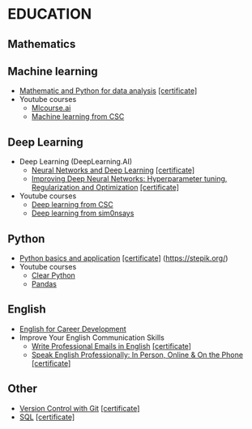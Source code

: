 # EDUCATION

## Mathematics

## Machine learning
- [Mathematic and Python for data analysis](https://www.coursera.org/learn/mathematics-and-python)
[[certificate]](https://www.coursera.org/account/accomplishments/verify/ZV7JXQ5ZUFY2)
- Youtube courses
	- [Mlcourse.ai](https://www.youtube.com/watch?v=QKTuw4PNOsU&list=PLVlY_7IJCMJeRfZ68eVfEcu-UcN9BbwiX)
	- [Machine learning from CSC](https://www.youtube.com/watch?v=enpPFqcIFj8&list=PLlb7e2G7aSpRb95_Wi7lZ-zA6fOjV3_l7)

## Deep Learning
- Deep Learning (DeepLearning.AI)
	- [Neural Networks and Deep Learning](https://www.coursera.org/learn/neural-networks-deep-learning) [[certificate]](https://www.coursera.org/account/accomplishments/records/4USNR33YMAPV)
	- [Improving Deep Neural Networks: Hyperparameter tuning, Regularization and Optimization](https://www.coursera.org/learn/deep-neural-network) [[certificate]](https://www.coursera.org/account/accomplishments/records/6DGDWAWZS62B)
- Youtube courses
	- [Deep learning from CSC](https://www.youtube.com/watch?v=5l0e_Q0gpnc&list=PLlb7e2G7aSpT1ntsozWmWJ4kGUsUs141Y)
	- [Deep learning from sim0nsays](https://www.youtube.com/watch?v=_q46x0tq2FQ&list=PL5FkQ0AF9O_o2Eb5Qn8pwCDg7TniyV1Wb)

## Python
- [Python basics and application](https://stepik.org/course/512/promo) [[certificate]](https://stepik.org/cert/158996) (https://stepik.org/)
- Youtube courses
	- [Clear Python](https://www.youtube.com/watch?v=5V7XG1mGiHc&list=PLlb7e2G7aSpTTNp7HBYzCBByaE1h54ruW)
	- [Pandas](https://www.youtube.com/watch?v=yzIMircGU5I&list=PL5-da3qGB5ICCsgW1MxlZ0Hq8LL5U3u9y)

## English
- [English for Career Development](https://www.coursera.org/learn/careerdevelopment)
- Improve Your English Communication Skills
	- [Write Professional Emails in English](https://www.coursera.org/learn/professional-emails-english) [[certificate]](https://www.coursera.org/account/accomplishments/records/XHAF3HX5W3NE)
	- [Speak English Professionally: In Person, Online & On the Phone](https://www.coursera.org/learn/speak-english-professionally/home/welcome) [[certificate]](https://www.coursera.org/account/accomplishments/verify/9JT2N779CXXC)

## Other
- [Version Control with Git](https://www.coursera.org/learn/version-control-with-git) [[certificate]](https://www.coursera.org/account/accomplishments/verify/WX9BW36V6A5R)
- [SQL](https://stepik.org/course/63054/syllabus) [[certificate]](https://stepik.org/cert/832923)
